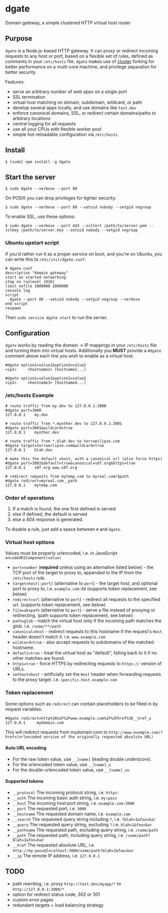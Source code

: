 # dgate

Domain gateway, a simple clustered HTTP virtual host router

## Purpose

`dgate` is a Node.js-based HTTP gateway. It can proxy or redirect incoming requests to any host or port,
based on a flexible set of rules, defined as comments in your `/etc/hosts` file. `dgate` makes use
of [cluster](http://nodejs.org/api/cluster.html) forking for better performance on a multi-core machine,
and privilege separation for better security.

Features:

- serve an arbitrary number of web apps on a single port
- SSL termination
- virtual host matching on domain, subdomain, wildcard, or path
- develop several apps locally, and use domains like `test.dev`
- enforce canonical domains, SSL, or redirect certain domains/paths to arbitrary locations
- central logging for all requests
- use all your CPUs with flexible worker pool
- simple hot-reloadable configuration via `/etc/hosts`

## Install

```
$ [sudo] npm install -g dgate
```

## Start the server

```
$ sudo dgate --verbose --port 80
```

On POSIX you can drop privileges for tighter security:

```
$ sudo dgate --verbose --port 80 --setuid nobody --setgid nogroup
```

To enable SSL, use these options:

```
$ sudo dgate --verbose --port 443 --sslCert /path/to/server.pem --sslKey /path/to/server.key --setuid nobody --setgid nogroup
```

### Ubuntu upstart script

If you'd rather run it as a proper service on boot, and you're on Ubuntu,
you can write this to `/etc/init/dgate.conf`:

```
# dgate.conf
description "domain gateway"
start on started networking
stop on runlevel [016]
limit nofile 1000000 1000000
console log
script
  dgate --port 80 --setuid nobody --setgid nogroup --verbose
end script
respawn
```

Then `sudo service dgate start` to run the server.

## Configuration

`dgate` works by reading the domain -> IP mappings in your `/etc/hosts` file and turning them into virtual hosts.
Additionally you **MUST** provide a `#dgate` comment above each line you wish to enable as a virtual host:

```
#dgate option1=value1&option2=value2
<ip1>     <hostname1> [hostname2...]

#dgate option1=value1&option2=value2
<ip2>     <hostname3> [hostname4...]
```

### /etc/hosts Example

```
# route traffic from my.dev to 127.0.0.1:3000
#dgate port=3000
127.0.0.1    my.dev

# route traffic from *.myother.dev to 127.0.0.1:3001
#dgate port=3001&wildcard=true
127.0.0.1    myother.dev

# route traffic from *.blah.dev to terraeclipse.com
#dgate target=terraeclipse.com&wildcard=true
127.0.0.1    blah.dev

# make this the default vhost, with a canonical url (also force https)
#dgate port=3002&default=true&canonical=s8f.org&https=true
127.0.0.1    s8f.org www.s8f.org

# redirect requests from mytemp.com to myreal.com/$path
#dgate redirect=myreal.com__path
127.0.0.1    mytemp.com
```

### Order of operations

1. If a match is found, the one first defined is served
2. else if defined, the default is served
3. else a 404 response is generated.

To disable a rule, just add a space between `#` and `dgate`.

### Virtual host options

Values must be properly urlencoded, i.e. in JavaScript `encodeURIComponent(value)`

- `port=number` (**required** unless using an alternative listed below) - the TCP port of the target to proxy to, appended to the IP from the `/etc/hosts` rule.
- `target=host[:port]` (alternative to `port`) - the target host, and optional port to proxy to, i.e. `example.com:80` (supports token replacement, see below)
- `redirect=url` (alternative to `port`) - redirect all requests to the specified url. (supports token replacement, see below)
- `file=abspath` (alternative to `port`) - serve a file instead of proxying or redirecting. (path supports token replacement, see below)
- `path=glob` - match the virtual host only if the incoming path matches the glob. i.e. `/some/**/path`
- `canonical=host` - redirect requests to this hostname if the request's `Host` header doesn't match it. i.e. `www.example.com`
- `wildcard=true` - also accept requests to subdomains of the matched hostname.
- `default=true` - treat the virtual host as "default", falling back to it if no other matches are found.
- `https=true` - force HTTPS by redirecting requests to `https://` version of URLs.
- `sethost=host` - artificially set the `Host` header when forwarding requests to the proxy target. i.e. `specific.host.example.com`

### Token replacement

Some options such as `redirect` can contain placeholders to be filled in by request variables:

```
#dgate redirect=http%3A%2F%2Fwww.example.com%2F%3Fhref%3D__href_u
127.0.0.1     mydomain.com
```

This will redirect requests from mydomain.com to `http://www.example.com/?href=(urlencoded version of the originally requested absolute URL)`

#### Auto URL encoding

- For the raw token value, use `__[name]` (leading double underscore).
- For the urlencoded token value, use `__[name]_u`
- For the double-urlencoded token value, use `__[name]_uu`

#### Supported tokens

- `__protocol` The incoming protocol string, i.e. `https:`
- `__auth` The incoming basic auth string, i.e. `my:pass`
- `__host` The incoming host:port string, i.e. `example.com:3000`
- `__port` The requested port, i.e. `3000`
- `__hostname` The requested domain name, i.e. `example.com`
- `__search` The requested query string including `?`, i.e. `?blah=1&foo=bar`
- `__query` The requested query string, excluding `?` i.e. `blah=1&foo=bar`
- `__pathname` The requested path, excluding query string, i.e. `/some/path`
- `__path` The requested path, including query string, i.e. `/some/path?blah=1&foo=bar`
- `__href` The requested absolute URL, i.e. `http://my:pass@localhost:3000/some/path?blah=1&foo=bar`
- `__ip` The remote IP address, i.e. `127.0.0.1`

## TODO

- path rewriting, i.e. proxy `http://test.dev/myapp/*` to `http://127.0.0.1:3000/*`
- option for redirect status code, 302 or 301
- custom error pages
- redundant targets + load balancing strategy
